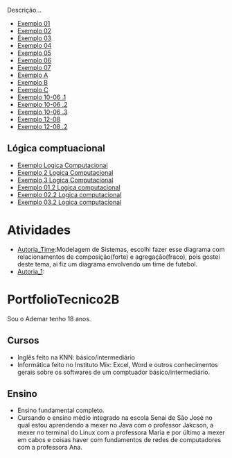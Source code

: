 Descrição...

* [Exemplo 01](FundamentosdeTI/Exemplos/Exe1.sh)
* [Exemplo 02](FundamentosdeTI/Exemplos/Exe02.sh)
* [Exemplo 03](FundamentosdeTI/Exemplos/Exe03.sh)
* [Exemplo 04](FundamentosdeTI/Exemplos/Exe4.sh)
* [Exemplo 05](FundamentosdeTI/Exemplos/Exe5.sh)
* [Exemplo 06](FundamentosdeTI/Exemplos/Exe6.sh)
* [Exemplo 07](FundamentosdeTI/Exemplos/Exe7.sh)
* [Exemplo A](FundamentosdeTI/Exemplos/01-07-2021ExeA.sh)
* [Exemplo B](FundamentosdeTI/Exemplos/01-07-2021ExeB.sh)
* [Exemplo C](FundamentosdeTI/Exemplos/01-07-2021ExeC.sh)
* [Exemplo 10-06 .1](FundamentosdeTI/Exemplos/10-06.Exe1.sh)
* [Exemplo 10-06 .2](FundamentosdeTI/Exemplos/10-06.Exe2.sh)
* [Exemplo 10-06 .3](FundamentosdeTI/Exemplos/10-06.Exe3.sh)
* [Exemplo 12-08](FundamentosdeTI/Exemplos/Aula12-08.sh)
* [Exemplo 12-08 .2](FundamentosdeTI/Exemplos/Aula02-12-08.sh)

## Lógica comptuacional
* [Exemplo Logica Computacional](Logica_Computacional/Exemplo_Jackson.java)
* [Exemplo 2 Logica Computacional](Logica_Computacional/Exemplo_Jackson2.java)
* [Exemplo 3 Logica Computacional](Logica_Computacional/Exemplo_Jackson3.java) 
* [Exemplo 01.2 Logica computacional](Logica_Computacional/Exemp1.java)
* [Exemplo 02.2 Logica computacional](Logica_Computacional/Exemp2.java)
* [Exemplo 03.2 Logica computacional](Logica_Computacional/Exemp3.java)


# Atividades
* [Autoria_Time](ModelagemdeSistemas/Diagrama%20Time.png):Modelagem de Sistemas, escolhi fazer esse diagrama com relacionamentos de composição(forte) e agregação(fraco), pois gostei deste tema, ai fiz um diagrama envolvendo um time de futebol.
* [Autoria_1](ModelagemdeSistemas/Aut%201.png): 
# PortfolioTecnico2B
Sou o Ademar tenho 18 anos.
## Cursos
* Inglês feito na KNN: básico/intermediário
* Informática feito no Instituto Mix: Excel, Word e outros conhecimentos gerais sobre os softwares de um comptuador básico/intermediário.
## Ensino 
* Ensino fundamental completo.
* Cursando o ensino médio integrado na escola Senai de São José no qual estou aprendendo a mexer no Java com o professor Jakcson, a mexer no terminal do Linux com a professora Maria e por último a mexer em cabos e coisas haver com fundamentos de redes de computadores com a professora Ana.
